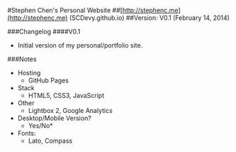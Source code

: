 #Stephen Chen's Personal Website
##[http://stephenc.me](http://stephenc.me) (SCDevy.github.io)
##Version: V0.1 (February 14, 2014)

###Changelog
####V0.1
- Initial version of my personal/portfolio site.

###Notes
- Hosting
	- GitHub Pages
- Stack
	- HTML5, CSS3, JavaScript
- Other
	- Lightbox 2, Google Analytics
- Desktop/Mobile Version?
	- Yes/No*
- Fonts:
	- Lato, Compass

